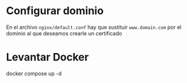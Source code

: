 # Configurar dominio

En el archivo `nginx/default.conf` hay que sustituir `www.domain.com` por el dominio al que deseamos crearle un certificado

# Levantar Docker

docker compose up -d